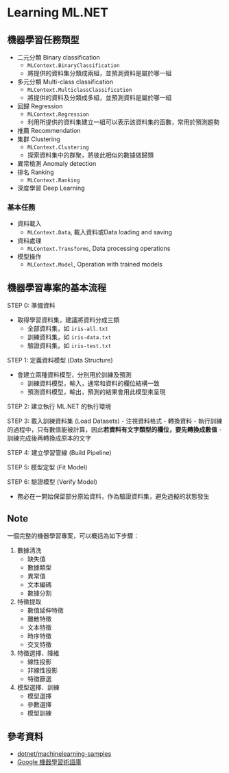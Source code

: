 ﻿# Learning ML.NET

## 機器學習任務類型

- 二元分類 Binary classification
  - `MLContext.BinaryClassification`
  - 將提供的資料集分類成兩組，並預測資料是屬於哪一組
- 多元分類 Multi-class classification
  - `MLContext.MulticlassClassification`
  - 將提供的資料及分類成多組，並預測資料是屬於哪一組
- 回歸 Regression
  - `MLContext.Regression`
  - 利用所提供的資料集建立一組可以表示該資料集的函數，常用於預測趨勢
- 推薦 Recommendation
- 集群 Clustering
  - `MLContext.Clustering`
  - 探索資料集中的群聚，將彼此相似的數據做歸類
- 異常檢測 Anomaly detection
- 排名 Ranking
  - `MLContext.Ranking`
- 深度學習 Deep Learning

### 基本任務

- 資料載入
  - `MLContext.Data`, 載入資料或Data loading and saving
- 資料處理
  - `MLContext.Transforms`, Data processing operations
- 模型操作
  - `MLContext.Model`, Operation with trained models

## 機器學習專案的基本流程

STEP 0: 準備資料
  - 取得學習資料集，建議將資料分成三類
    - 全部資料集，如 `iris-all.txt`
    - 訓練資料集，如 `iris-data.txt`
    - 驗證資料集，如 `iris-test.txt`

STEP 1: 定義資料模型 (Data Structure)
  - 會建立兩種資料模型，分別用於訓練及預測
    - 訓練資料模型，輸入，通常和資料的欄位結構一致
    - 預測資料模型，輸出，預測的結果會用此模型來呈現

STEP 2: 建立執行 ML.NET 的執行環境 

STEP 3: 載入訓練資料集 (Load Datasets)
    - 注視資料格式
    - 轉換資料
      - 執行訓練的過程中，只有數值能被計算，因此**若資料有文字類型的欄位，要先轉換成數值**
      - 訓練完成後再轉換成原本的文字

STEP 4: 建立學習管線 (Build Pipeline)

STEP 5: 模型定型 (Fit Model)

STEP 6: 驗證模型 (Verify Model)
  - 務必在一開始保留部分原始資料，作為驗證資料集，避免過擬的狀態發生

## Note

一個完整的機器學習專案，可以概括為如下步驟：

1. 數據清洗
   - 缺失值
   - 數據類型
   - 異常值
   - 文本編碼
   - 數據分割
2. 特徵提取
   - 數值延伸特徵
   - 離散特徵
   - 文本特徵
   - 時序特徵
   - 交叉特徵
3. 特徵選擇、降維
   - 線性投影
   - 非線性投影
   - 特徵篩選
4. 模型選擇、訓練
   - 模型選擇
   - 參數選擇
   - 模型訓練

## 參考資料

- [dotnet/machinelearning-samples](https://github.com/dotnet/machinelearning-samples)
- [Google 機器學習術語庫](https://developers.google.cn/machine-learning/glossary/?hl=zh-CN)
